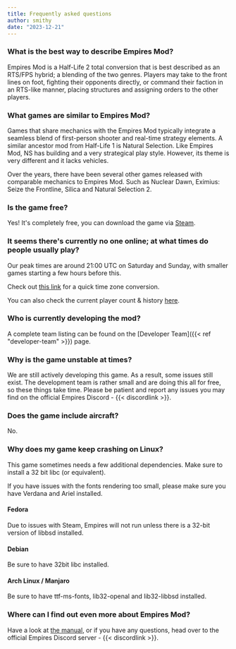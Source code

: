 ```yaml
---
title: Frequently asked questions
author: smithy
date: "2023-12-21"
---
```



### What is the best way to describe Empires Mod?
Empires Mod is a Half-Life 2 total conversion that is best described as an RTS/FPS hybrid; a blending of the two genres. Players may take to the front lines on foot, fighting their opponents directly, or command their faction in an RTS-like manner, placing structures and assigning orders to the other players.

### What games are similar to Empires Mod?
Games that share mechanics with the Empires Mod typically integrate a seamless blend of first-person shooter and real-time strategy elements. A similar ancestor mod from Half-Life 1 is Natural Selection. Like Empires Mod, NS has building and a very strategical play style. However, its theme is very different and it lacks vehicles.

Over the years, there have been several other games released with comparable mechanics to Empires Mod. Such as Nuclear Dawn, Eximius: Seize the Frontline, Silica and Natural Selection 2. 

### Is the game free?
Yes! It's completely free, you can download the game via [Steam](http://store.steampowered.com/app/17740/).

### It seems there's currently no one online; at what times do people usually play?
Our peak times are around 21:00 UTC on Saturday and Sunday, with smaller games starting a few hours before this.

Check out [this link](https://everytimezone.com/s/5ed94c47) for a quick time zone conversion.

You can also check the current player count & history [here](https://steamdb.info/app/17740/graphs/).

### Who is currently developing the mod?
A complete team listing can be found on the [Developer Team]({{< ref "developer-team" >}}) page.

### Why is the game unstable at times?
We are still actively developing this game. As a result, some issues still exist. The development team is rather small and are doing this all for free, so these things take time. Please be patient and report any issues you may find on the official Empires Discord - {{< discordlink >}}.

### Does the game include aircraft?
No.

### Why does my game keep crashing on Linux?

This game sometimes needs a few additional dependencies. Make sure to install a 32 bit libc (or equivalent).

If you have issues with the fonts rendering too small, please make sure you have Verdana and Ariel installed.

#### Fedora
Due to issues with Steam, Empires will not run unless there is a 32-bit version of libbsd installed.

#### Debian
Be sure to have 32bit libc installed.

#### Arch Linux / Manjaro
Be sure to have ttf-ms-fonts, lib32-openal and lib32-libbsd installed.

### Where can I find out even more about Empires Mod?
Have a look at [the manual](http://empiresmod.com/docs/), or if you have any questions, head over to the official Empires Discord server - {{< discordlink >}}.
